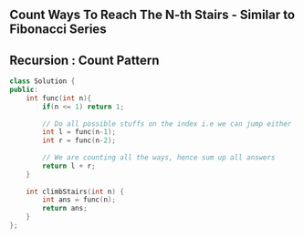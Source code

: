 ## Count Ways To Reach The N-th Stairs - Similar to Fibonacci Series
## Recursion : Count Pattern

```cpp
class Solution {
public:
    int func(int n){
        if(n <= 1) return 1;
        
        // Do all possible stuffs on the index i.e we can jump either '1' or '2' so subtract them accordingly.
        int l = func(n-1);
        int r = func(n-2);
        
        // We are counting all the ways, hence sum up all answers
        return l + r;
    }
    
    int climbStairs(int n) {
        int ans = func(n);
        return ans;
    }
};
```
